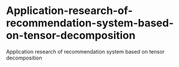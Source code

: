 # Application-research-of-recommendation-system-based-on-tensor-decomposition
Application research of recommendation system based on tensor decomposition
